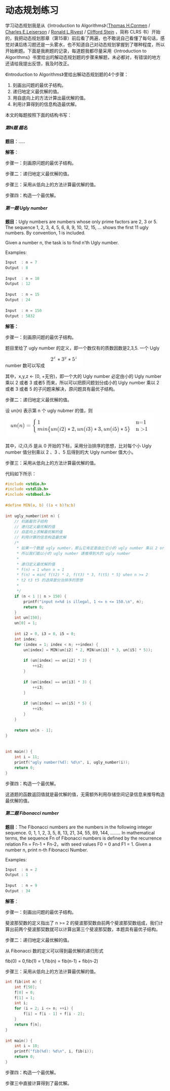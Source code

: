 # 动态规划练习

学习动态规划我是从《Introduction to Algorithms》（[Thomas H.Cormen](https://book.douban.com/search/Thomas%20H.Cormen) / [Charles E.Leiserson](https://book.douban.com/search/Charles%20E.Leiserson) / [Ronald L.Rivest](https://book.douban.com/search/Ronald%20L.Rivest) / [Clifford Stein](https://book.douban.com/search/Clifford%20Stein) ，简称 CLRS 书）开始的，我把动态规划那章（第15章）前后看了两遍，也不敢说自己看懂了每句话，感觉对课后练习题还是一头雾水，也不知道自己对动态规划掌握到了哪种程度，所以开始刷题。下面是我刷题的记录，每道题我都尽量采用《Introduction to Algorithms》书里给出的解动态规划题的步骤来解题，未必都对，有错误的地方还请给我提出反馈，我及时改正。

《Introduction to Algorithms》里给出解动态规划题的4个步骤：

1. 刻画出问题的最优子结构。
2. 递归地定义最优解的值。
3. 用自底向上的方法计算出最优解的值。
4. 利用计算得到的信息构造最优解。

本文的每题按照下面的结构书写：

##### 第N题 题名

**题目**：.....

**解答**：

步骤一：刻画原问题的最优子结构。

步骤二：递归地定义最优解的值。

步骤三：采用从低向上的方法计算最优解的值。

步骤四：构造一个最优解。

##### 第一题 Ugly number

**题目**：Ugly numbers are numbers whose only prime factors are 2, 3 or 5. The sequence 1, 2, 3, 4, 5, 6, 8, 9, 10, 12, 15, … shows the first 11 ugly numbers. By convention, 1 is included.

Given a number n, the task is to find n’th Ugly number.

Examples:

```c
Input  : n = 7
Output : 8

Input  : n = 10
Output : 12

Input  : n = 15
Output : 24

Input  : n = 150
Output : 5832
```

**解答：** 

步骤一：刻画原问题的最优子结构。

题目里给了 ugly number 的定义，即一个数仅有的质数因数是2,3,5. 一个 Ugly number 数可以写成![](../images/235.jpg)

其中，x,y,z <- [0, +无穷)，即一个大的 Ugly number 必定由小的 Ugly number 乘以 2 或者 3 或者5 而来，所以可以把原问题划分成小的 Ugly number 乘以 2 或者 3 或者 5 的子问题来解决，原问题具有最优子结构。

步骤二：递归地定义最优解的值。

设 un(n) 表示第 n 个 ugly nubmer 的值，则![](../images/un(n).jpg)

其中，i2,i3,i5 是从 0 开始的下标，采用分治排序的思想，比对每个小 Ugly number 值分别乘以 2 、3 、5 后得到的大 Ugly number 值大小。

步骤三：采用从低向上的方法计算最优解的值。

代码如下所示：

```c
#include <stdio.h>
#include <stdlib.h>
#include <stdbool.h>

#define MIN(a, b) ((a < b)?a:b)

int ugly_number(int n) {
    // 刻画最优子结构
    // 递归定义最优解的值
    // 自底向上求解最优解的值
    // 利用计算的信息构造最优解
    /*
     * 如果一个数是 ugly number，那么它肯定是由比它小的 ugly number 乘以 2 or 3 or 5 得到，
     * 所以我们能以小的 ugly number 递推得到大的 ugly number
     *
     * 递归定义最优解的值
     * f(n) = 1 when n = 1
     * f(n) = min{ f(t2) * 2, f(t3) * 3, f(t5) * 5} when n >= 2
     * t2 t3 t5 的选择是分治排序的思想
     *
     */
    if (n < 1 || n > 150) {
        printf("input n=%d is illegal, 1 <= n <= 150.\n", n);
        return 0;
    }
    int un[150];
    un[0] = 1;

    int i2 = 0, i3 = 0, i5 = 0;
    int index;
    for (index = 1; index < n; ++index) {
        un[index] = MIN(un[i2] * 2, MIN(un[i3] * 3, un[i5] * 5));

        if (un[index] == un[i2] * 2) {
            ++i2;
        }

        if (un[index] == un[i3] * 3) {
            ++i3;
        }

        if (un[index] == un[i5] * 5) {
            ++i5;
        }
    }

    return un[n - 1];
}


int main() {
    int i = 11;
    printf("ugly number(%d): %d\n", i, ugly_number(i));
    return 0;
}
```

步骤四：构造一个最优解。

这道题的函数返回值就是最优解的值，无需额外利用存储空间记录信息来推导构造最优解的值。

##### 第二题 Fibonacci number

**题目**：The Fibonacci numbers are the numbers in the following integer sequence. 0, 1, 1, 2, 3, 5, 8, 13, 21, 34, 55, 89, 144, …….. In mathematical terms, the sequence Fn of Fibonacci numbers is defined by the recurrence relation Fn = Fn-1 + Fn-2，with seed values F0 = 0 and F1 = 1. Given a number n, print n-th Fibonacci Number.

Examples:

```c
Input  : n = 2
Output : 1

Input  : n = 9
Output : 34
```

**解答**：

步骤一：刻画出问题的最优子结构。

斐波那契数的定义指出了 n >= 2 的斐波那契数由前两个斐波那契数组成，我们计算出前两个斐波那契数就可以计算出第三个斐波那契数，本题具有最优子结构。

步骤二：递归地定义最优解的值。

从 Fibonacci 数的定义可以得到最优解的递归形式

fib(0) = 0,fib(1) = 1,fib(n) = fib(n-1) + fib(n-2)

步骤三：采用从低向上的方法计算最优解的值。

```c
int fib(int n) {
    int f[50];
    f[0] = 0;
    f[1] = 1;
    int i;
    for (i = 2; i <= n; ++i) {
        f[i] = f[i - 1] + f[i - 2];
    }
    return f[n];
}

int main() {
    int i = 10;
    printf("fib(%d): %d\n", i, fib(i));
    return 0;
}
```

步骤四：构造一个最优解。

步骤三中直接计算得到了最优解。

